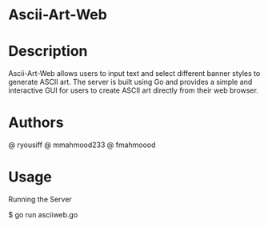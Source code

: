 # Ascii-Art-Web
# Description
Ascii-Art-Web allows users to input text and select different banner styles to generate ASCII art. The server is built using Go and provides a simple and interactive GUI for users to create ASCII art directly from their web browser.

# Authors
@ ryousiff
@ mmahmood233
@ fmahmoood

# Usage
Running the Server

$ go run asciiweb.go


